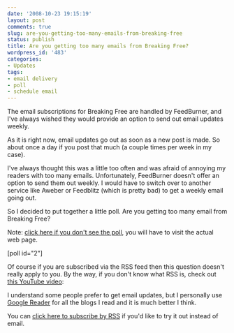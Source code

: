 ```yaml
---
date: '2008-10-23 19:15:19'
layout: post
comments: true
slug: are-you-getting-too-many-emails-from-breaking-free
status: publish
title: Are you getting too many emails from Breaking Free?
wordpress_id: '483'
categories:
- Updates
tags:
- email delivery
- poll
- schedule email
---
```


The email subscriptions for Breaking Free are handled by FeedBurner, and I've always wished they would provide an option to send out email updates weekly.

As it is right now, email updates go out as soon as a new post is made.  So about once a day if you post that much (a couple times per week in my case).

I've always thought this was a little too often and was afraid of annoying my readers with too many emails.  Unfortunately, FeedBurner doesn't offer an option to send them out weekly.  I would have to switch over to another service like Aweber or Feedblitz (which is pretty bad) to get a weekly email going out.

So I decided to put together a little poll.  Are you getting too many email from Breaking Free?

Note: [click here if you don't see the poll](http://brianarmstrong.org/posts/), you will have to visit the actual web page.

[poll id="2"]

Of course if you are subscribed via the RSS feed then this question doesn't really apply to you.  By the way, if you don't know what RSS is, check out [this YouTube video](http://www.youtube.com/watch?v=0klgLsSxGsU):



I understand some people prefer to get email updates, but I personally use [Google Reader](http://www.google.com/reader) for all the blogs I read and it is much better I think.

You can [click here to subscribe by RSS](http://feeds.feedburner.com/BreakingFree) if you'd like to try it out instead of email.
